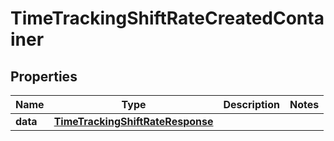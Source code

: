 

# TimeTrackingShiftRateCreatedContainer


## Properties

| Name | Type | Description | Notes |
|------------ | ------------- | ------------- | -------------|
|**data** | [**TimeTrackingShiftRateResponse**](TimeTrackingShiftRateResponse.md) |  |  |



